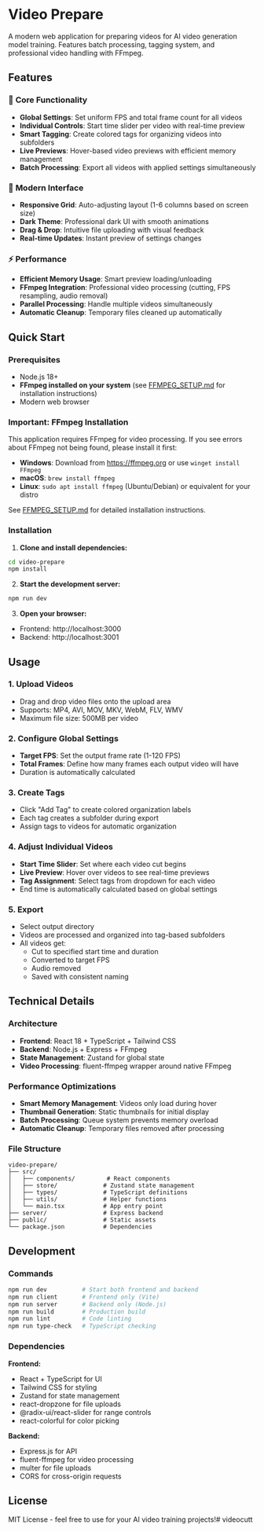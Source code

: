 # Video Prepare

A modern web application for preparing videos for AI video generation model training. Features batch processing, tagging system, and professional video handling with FFmpeg.

## Features

### 🎯 **Core Functionality**
- **Global Settings**: Set uniform FPS and total frame count for all videos
- **Individual Controls**: Start time slider per video with real-time preview
- **Smart Tagging**: Create colored tags for organizing videos into subfolders
- **Live Previews**: Hover-based video previews with efficient memory management
- **Batch Processing**: Export all videos with applied settings simultaneously

### 🎨 **Modern Interface**
- **Responsive Grid**: Auto-adjusting layout (1-6 columns based on screen size)
- **Dark Theme**: Professional dark UI with smooth animations
- **Drag & Drop**: Intuitive file uploading with visual feedback
- **Real-time Updates**: Instant preview of settings changes

### ⚡ **Performance**
- **Efficient Memory Usage**: Smart preview loading/unloading
- **FFmpeg Integration**: Professional video processing (cutting, FPS resampling, audio removal)
- **Parallel Processing**: Handle multiple videos simultaneously
- **Automatic Cleanup**: Temporary files cleaned up automatically

## Quick Start

### Prerequisites
- Node.js 18+ 
- **FFmpeg installed on your system** (see [FFMPEG_SETUP.md](./FFMPEG_SETUP.md) for installation instructions)
- Modern web browser

### Important: FFmpeg Installation
This application requires FFmpeg for video processing. If you see errors about FFmpeg not being found, please install it first:
- **Windows**: Download from https://ffmpeg.org or use `winget install FFmpeg`
- **macOS**: `brew install ffmpeg`
- **Linux**: `sudo apt install ffmpeg` (Ubuntu/Debian) or equivalent for your distro

See [FFMPEG_SETUP.md](./FFMPEG_SETUP.md) for detailed installation instructions.

### Installation

1. **Clone and install dependencies:**
```bash
cd video-prepare
npm install
```

2. **Start the development server:**
```bash
npm run dev
```

3. **Open your browser:**
- Frontend: http://localhost:3000
- Backend: http://localhost:3001

## Usage

### 1. **Upload Videos**
- Drag and drop video files onto the upload area
- Supports: MP4, AVI, MOV, MKV, WebM, FLV, WMV
- Maximum file size: 500MB per video

### 2. **Configure Global Settings**
- **Target FPS**: Set the output frame rate (1-120 FPS)
- **Total Frames**: Define how many frames each output video will have
- Duration is automatically calculated

### 3. **Create Tags**
- Click "Add Tag" to create colored organization labels
- Each tag creates a subfolder during export
- Assign tags to videos for automatic organization

### 4. **Adjust Individual Videos**
- **Start Time Slider**: Set where each video cut begins
- **Live Preview**: Hover over videos to see real-time previews
- **Tag Assignment**: Select tags from dropdown for each video
- End time is automatically calculated based on global settings

### 5. **Export**
- Select output directory
- Videos are processed and organized into tag-based subfolders
- All videos get:
  - Cut to specified start time and duration
  - Converted to target FPS
  - Audio removed
  - Saved with consistent naming

## Technical Details

### Architecture
- **Frontend**: React 18 + TypeScript + Tailwind CSS
- **Backend**: Node.js + Express + FFmpeg
- **State Management**: Zustand for global state
- **Video Processing**: fluent-ffmpeg wrapper around native FFmpeg

### Performance Optimizations
- **Smart Memory Management**: Videos only load during hover
- **Thumbnail Generation**: Static thumbnails for initial display
- **Batch Processing**: Queue system prevents memory overload
- **Automatic Cleanup**: Temporary files removed after processing

### File Structure
```
video-prepare/
├── src/
│   ├── components/         # React components
│   ├── store/             # Zustand state management
│   ├── types/             # TypeScript definitions
│   ├── utils/             # Helper functions
│   └── main.tsx           # App entry point
├── server/                # Express backend
├── public/                # Static assets
└── package.json           # Dependencies
```

## Development

### Commands
```bash
npm run dev          # Start both frontend and backend
npm run client       # Frontend only (Vite)
npm run server       # Backend only (Node.js)
npm run build        # Production build
npm run lint         # Code linting
npm run type-check   # TypeScript checking
```

### Dependencies
**Frontend:**
- React + TypeScript for UI
- Tailwind CSS for styling
- Zustand for state management
- react-dropzone for file uploads
- @radix-ui/react-slider for range controls
- react-colorful for color picking

**Backend:**
- Express.js for API
- fluent-ffmpeg for video processing
- multer for file uploads
- CORS for cross-origin requests

## License

MIT License - feel free to use for your AI video training projects!# videocutt
